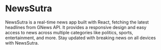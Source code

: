 # NewsSutra
NewsSutra is a real-time news app built with React, fetching the latest headlines from GNews API. It provides a responsive design and easy access to news across multiple categories like politics, sports, entertainment, and more. Stay updated with breaking news on all devices with NewsSutra.
